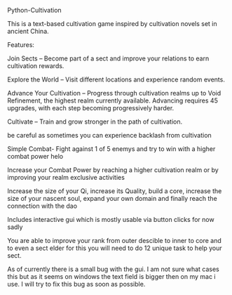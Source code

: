 Python-Cultivation

This is a text-based cultivation game inspired by cultivation novels set in ancient China.

Features:

Join Sects – Become part of a sect and improve your relations to earn cultivation rewards.

Explore the World – Visit different locations and experience random events.

Advance Your Cultivation – Progress through cultivation realms up to Void Refinement, the highest realm currently available. Advancing requires 45 upgrades, with each step becoming progressively harder.

Cultivate – Train and grow stronger in the path of cultivation.

be careful as sometimes you can experience backlash from cultivation

Simple Combat- Fight against 1 of 5 enemys and try to win with a higher combat power helo

Increase your Combat Power by reaching a higher cultivation realm or by improving your realm exclusive activities

Increase the size of your Qi, increase its Quality, build a core, increase the size of your nascent soul, expand your own domain and finally reach the connection with the dao

Includes interactive gui which is mostly usable via button clicks for now sadly

You are able to improve your rank from outer descible to inner to core and to even a sect elder for this you will need to do 12 unique task to help your sect.

As of currently there is a small bug with the gui. I am not sure what cases this but as it seems on windows the text field is bigger then on my mac i use. I will try to fix this bug as soon as possible.
